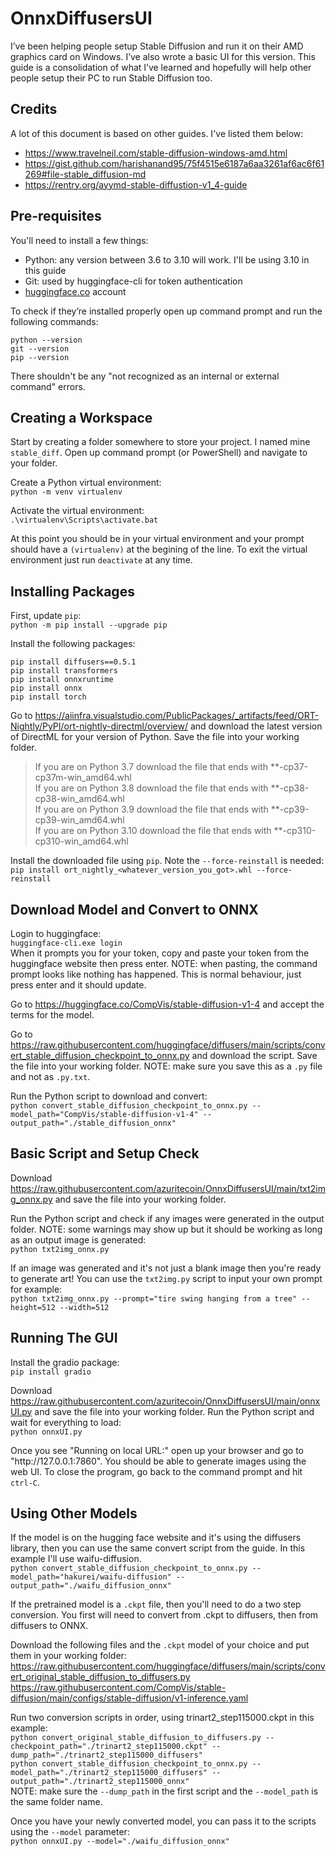 # OnnxDiffusersUI

I’ve been helping people setup Stable Diffusion and run it on their AMD graphics card on Windows. I’ve also wrote a basic UI for this version. This guide is a consolidation of what I’ve learned and hopefully will help other people setup their PC to run Stable Diffusion too.

## Credits

A lot of this document is based on other guides. I've listed them below:
- https://www.travelneil.com/stable-diffusion-windows-amd.html
- https://gist.github.com/harishanand95/75f4515e6187a6aa3261af6ac6f61269#file-stable_diffusion-md
- https://rentry.org/ayymd-stable-diffustion-v1_4-guide

## Pre-requisites

You'll need to install a few things:
- Python: any version between 3.6 to 3.10 will work. I'll be using 3.10 in this guide
- Git: used by huggingface-cli for token authentication
- [huggingface.co](https://huggingface.co) account

To check if they’re installed properly open up command prompt and run the following commands:  
```
python --version
git --version
pip --version
```  
There shouldn't be any "not recognized as an internal or external command" errors.

## Creating a Workspace

Start by creating a folder somewhere to store your project. I named mine `stable_diff`. Open up command prompt (or PowerShell) and navigate to your folder.

Create a Python virtual environment:  
`python -m venv virtualenv`

Activate the virtual environment:  
`.\virtualenv\Scripts\activate.bat`

At this point you should be in your virtual environment and your prompt should have a `(virtualenv)` at the begining of the line. To exit the virtual environment just run `deactivate` at any time.

## Installing Packages

First, update `pip`:  
`python -m pip install --upgrade pip`

Install the following packages:  
```
pip install diffusers==0.5.1
pip install transformers
pip install onnxruntime
pip install onnx
pip install torch
```

Go to <https://aiinfra.visualstudio.com/PublicPackages/_artifacts/feed/ORT-Nightly/PyPI/ort-nightly-directml/overview/> and download the latest version of DirectML for your version of Python. Save the file into your working folder.  
> If you are on Python 3.7 download the file that ends with **-cp37-cp37m-win_amd64.whl  
> If you are on Python 3.8 download the file that ends with **-cp38-cp38-win_amd64.whl  
> If you are on Python 3.9 download the file that ends with **-cp39-cp39-win_amd64.whl  
> If you are on Python 3.10 download the file that ends with **-cp310-cp310-win_amd64.whl  

Install the downloaded file using `pip`. Note the `--force-reinstall` is needed:  
`pip install ort_nightly_<whatever_version_you_got>.whl --force-reinstall`

## Download Model and Convert to ONNX

Login to huggingface:  
`huggingface-cli.exe login`  
When it prompts you for your token, copy and paste your token from the huggingface website then press enter. NOTE: when pasting, the command prompt looks like nothing has happened. This is normal behaviour, just press enter and it should update.

Go to <https://huggingface.co/CompVis/stable-diffusion-v1-4> and accept the terms for the model.

Go to <https://raw.githubusercontent.com/huggingface/diffusers/main/scripts/convert_stable_diffusion_checkpoint_to_onnx.py> and download the script. Save the file into your working folder. NOTE: make sure you save this as a `.py` file and not as `.py.txt`.

Run the Python script to download and convert:  
`python convert_stable_diffusion_checkpoint_to_onnx.py --model_path="CompVis/stable-diffusion-v1-4" --output_path="./stable_diffusion_onnx"`

## Basic Script and Setup Check

Download <https://raw.githubusercontent.com/azuritecoin/OnnxDiffusersUI/main/txt2img_onnx.py> and save the file into your working folder.

Run the Python script and check if any images were generated in the output folder. NOTE: some warnings may show up but it should be working as long as an output image is generated:  
`python txt2img_onnx.py`

If an image was generated and it's not just a blank image then you're ready to generate art! You can use the `txt2img.py` script to input your own prompt for example:  
`python txt2img_onnx.py --prompt="tire swing hanging from a tree" --height=512 --width=512`

## Running The GUI

Install the gradio package:  
`pip install gradio`

Download <https://raw.githubusercontent.com/azuritecoin/OnnxDiffusersUI/main/onnxUI.py> and save the file into your working folder.
Run the Python script and wait for everything to load:  
`python onnxUI.py`

Once you see "Running on local URL:" open up your browser and go to "http[]()://127.0.0.1:7860". You should be able to generate images using the web UI. To close the program, go back to the command prompt and hit `ctrl-C`.

## Using Other Models

If the model is on the hugging face website and it's using the diffusers library, then you can use the same convert script from the guide. In this example I'll use waifu-diffusion.  
`python convert_stable_diffusion_checkpoint_to_onnx.py --model_path="hakurei/waifu-diffusion" --output_path="./waifu_diffusion_onnx"`

If the pretrained model is a `.ckpt` file, then you'll need to do a two step conversion. You first will need to convert from .ckpt to diffusers, then from diffusers to ONNX.

Download the following files and the `.ckpt` model of your choice and put them in your working folder:  
<https://raw.githubusercontent.com/huggingface/diffusers/main/scripts/convert_original_stable_diffusion_to_diffusers.py>  
<https://raw.githubusercontent.com/CompVis/stable-diffusion/main/configs/stable-diffusion/v1-inference.yaml>

Run two conversion scripts in order, using trinart2_step115000.ckpt in this example:  
`python convert_original_stable_diffusion_to_diffusers.py --checkpoint_path="./trinart2_step115000.ckpt" --dump_path="./trinart2_step115000_diffusers"`  
`python convert_stable_diffusion_checkpoint_to_onnx.py --model_path="./trinart2_step115000_diffusers" --output_path="./trinart2_step115000_onnx"`  
NOTE: make sure the `--dump_path` in the first script and the `--model_path` is the same folder name.

Once you have your newly converted model, you can pass it to the scripts using the `--model` parameter:  
`python onnxUI.py --model="./waifu_diffusion_onnx"`
